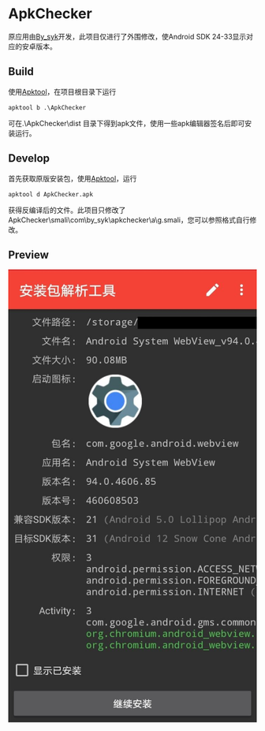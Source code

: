 # ApkChecker
原应用由[By_syk](https://github.com/by-syk)开发，此项目仅进行了外围修改，使Android SDK 24-33显示对应的安卓版本。
## Build
使用[Apktool](https://ibotpeaches.github.io/Apktool/install/)，在项目根目录下运行
```
apktool b .\ApkChecker
```
可在.\\ApkChecker\\dist 目录下得到apk文件，使用一些apk编辑器签名后即可安装运行。
## Develop
首先获取原版安装包，使用[Apktool](https://ibotpeaches.github.io/Apktool/install/)，运行
```
apktool d ApkChecker.apk
```
获得反编译后的文件。此项目只修改了ApkChecker\\smali\\com\\by\_syk\\apkchecker\\a\\g.smali，您可以参照格式自行修改。
## Preview
![](./pic.jpg)